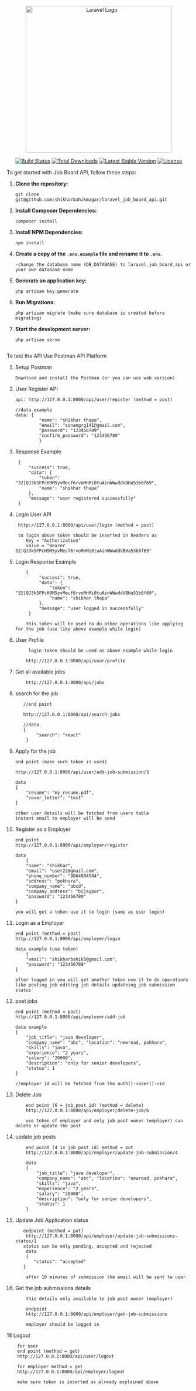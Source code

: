 <p align="center"><a href="https://laravel.com" target="_blank"><img src="https://raw.githubusercontent.com/laravel/art/master/logo-lockup/5%20SVG/2%20CMYK/1%20Full%20Color/laravel-logolockup-cmyk-red.svg" width="400" alt="Laravel Logo"></a></p>

<p align="center">
<a href="https://github.com/laravel/framework/actions"><img src="https://github.com/laravel/framework/workflows/tests/badge.svg" alt="Build Status"></a>
<a href="https://packagist.org/packages/laravel/framework"><img src="https://img.shields.io/packagist/dt/laravel/framework" alt="Total Downloads"></a>
<a href="https://packagist.org/packages/laravel/framework"><img src="https://img.shields.io/packagist/v/laravel/framework" alt="Latest Stable Version"></a>
<a href="https://packagist.org/packages/laravel/framework"><img src="https://img.shields.io/packagist/l/laravel/framework" alt="License"></a>
</p>

To get started with Job Board API, follow these steps:

1. **Clone the repository:**
    ```
    git clone git@github.com:shikharbahikmagar/laravel_job_board_api.git
    ```

2. **Install Composer Dependencies:**
    ```
    composer install
    ```

3. **Install NPM Dependencies:**
    ```
    npm install
    ```

4. **Create a copy of the `.env.example` file and rename it to `.env`.**

       -change the database name (DB_DATABASE) to laravel_job_board_api or your own database name 

6. **Generate an application key:**
    ```
    php artisan key:generate
    ```

7. **Run Migrations:**
    ```
    php artisan migrate (make sure database is created before migrating)
    ```

8. **Start the development server:**
    ```
    php artisan serve


To test the API Use Postman API Platform

1. Setup Postman

       Download and install the Postman (or you can use web version)

2. User Register API

       api: http://127.0.0.1:8000/api/user/register (method = post)

       //data example 
       data: {
                "name": "shikhar thapa",
                "email": "sonamgrg141@gmail.com",
                "password": "123456789",
                "confirm_password": "123456789"
                }
3. Response Example

        {
            "success": true,
            "data": {
                "token": "32|QJ3kSFPcH9M5yvMecf6rvoMnMi0tuAinWWwddVBHa53b6f69",
                "name": "shikhar thapa"
            },
            "message": "user registered successfully"
        }
    

5. Login User API
   
        http://127.0.0.1:8000/api/user/login (method = post)

        to login above token should be inserted in headers as
           Key = "Authorization"
           value = "Bearer 32|QJ3kSFPcH9M5yvMecf6rvoMnMi0tuAinWWwddVBHa53b6f69"

7. Login Response Example

           {
                "success": true,
                "data": {
                    "token": "32|QJ3kSFPcH9M5yvMecf6rvoMnMi0tuAinWWwddVBHa53b6f69",
                    "name": "shikhar thapa"
                },
                "message": "user logged in successfully"
            }

           this token will be used to do other operations like applying for the job (use like above example while login)

8. User Profile

            login token should be used as above example while login
   
           http://127.0.0.1:8000/api/user/profile


9. Get all available jobs

           http://127.0.0.1:8000/api/jobs

10. search for the job

           //end point
    
           http://127.0.0.1:8000/api/search-jobs

           //data
           {
                "search": "react"
            }

10. Apply for the job

        end point (make sure token is used)
    
        http://127.0.0.1:8000/api/user/add-job-submission/3

        data
        {
            "resume": "my_resume.pdf",
            "cover_letter": "test"
        }

        other user details will be fetched from users table
        instant email to employer will be send

12. Register as a Employer

        end point
        http://127.0.0.1:8000/api/employer/register

        data
            {
            "name": "shikhar",
            "email": "user22@gmail.com",
            "phone_number": "9864894584",
            "address": "pokhara",
            "company_name": "abcd",
            "company_address": "bijaypur",
            "password": "123456789"
        }

        you will get a token use it to login (same as user login)

13. Login as a Employer

        end point (method = post)
        http://127.0.0.1:8000/api/employer/login

        data example (use token)
            {
            "email": "shikharbahik5@gmail.com",
            "password": "123456789"
        }

        after logged in you will get another token use it to do operations like posting job editing job details updateing job submission status

14. post jobs

        end point (method = post)
        http://127.0.0.1:8000/api/employer/add-job

        data example
        {
            "job_title": "java developer", 
            "company_name": "abc", "location": "newroad, pokhara", 
            "skills": "java",
            "experience": "2 years", 
            "salary": "20000", 
            "description": "only for senior developers", 
            "status": 1
        }

        //employer id will be fetched from the auth()->user()->id 

16. Delete Job
    
            end point (6 = job_post_id) (method = delete)
            http://127.0.0.1:8000/api/employer/delete-job/6

            use token of employer and only job post owner (employer) can delete or update the post
17. update job posts

            end point (4 is job post id) method = put
            http://127.0.0.1:8000/api/employer/update-job-submission/4

            data
            {
                "job_title": "java developer", 
                "company_name": "abc", "location": "newroad, pokhara", 
                "skills": "java",
                "experience": "2 years", 
                "salary": "20000", 
                "description": "only for senior developers", 
                "status": 1
            }

18.  Update Job Application status

            endpoint (method = put)
             http://127.0.0.1:8000/api/employer/update-job-submissions-status/1
            status can be only pending, accepted and rejected
             data
             {
                "status": "accepted"
            }

             after 10 minutes of submission the email will be sent to user.

19. Get the job submissions details

            this details only available to job post owner (employer)

            endpoint
            http://127.0.0.1:8000/api/employer/get-job-submissions

            employer should be logged in

18 Logout

        for user
        end point (method = get)
        http://127.0.0.1:8000/api/user/logout

        for employer method = get
        http://127.0.0.1:8000/api/employer/logout

        make sure token is inserted as already explained above
